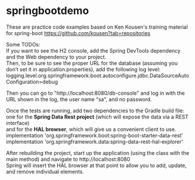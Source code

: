 # springbootdemo

These are practice code examples based on Ken Kousen's training material for spring-boot
https://github.com/kousen?tab=repositories


Some TODOs:  
If you want to see the H2 console, add the Spring DevTools dependency and the Web dependency to your project.  
Then, to be sure to see the proper URL for the database (assuming you don’t set it in application.properties), add the following log level:  
logging.level.org.springframework.boot.autoconfigure.jdbc.DataSourceAutoConfiguration=debug  

Then you can go to "http://localhost:8080/db-console" and log in with the URL shown in the log, the user name "sa", and no password.

Once the tests are running, add two dependencies to the Gradle build file:  
one for the **Spring Data Rest project** (which will expose the data via a REST interface)   
and for the **HAL browser**, which will give us a convenient client to use.  
implementation 'org.springframework.boot:spring-boot-starter-data-rest'  
implementation 'org.springframework.data:spring-data-rest-hal-explorer'  

After rebuilding the project, start up the application (using the class with the main method) and navigate to http://localhost:8080    
Spring will insert the HAL browser at that point to allow you to add, update, and remove individual elements.
